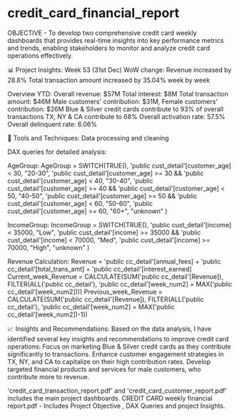 # credit_card_financial_report
OBJECTIVE - To develop two comprehensive credit card weekly dashboards that provides real-time insights into key performance metrics and trends, enabling stakeholders to monitor and analyze credit card operations effectively.

📊 Project Insights: Week 53 (31st Dec) 
WoW change:
Revenue increased by 28.8%
Total transaction amount increased by 35.04% week by week

Overview YTD:
Overall revenue: $57M
Total interest: $8M
Total transaction amount: $46M
Male customers' contribution: $31M, Female customers' contribution: $26M
Blue & Silver credit cards contribute to 93% of overall transactions
TX, NY & CA contribute to 68%
Overall activation rate: 57.5%
Overall delinquent rate: 6.06%

🔧 Tools and Techniques:
Data processing and cleaning

DAX queries for detailed analysis:

AgeGroup:
AgeGroup = SWITCH(TRUE(), 'public cust_detail'[customer_age] < 30, "20-30", 
'public cust_detail'[customer_age] >= 30 && 'public cust_detail'[customer_age] < 40, "30-40",
 'public cust_detail'[customer_age] >= 40 && 'public cust_detail'[customer_age] < 50, "40-50",
 'public cust_detail'[customer_age] >= 50 && 'public cust_detail'[customer_age] < 60, "50-60",
 'public cust_detail'[customer_age] >= 60, "60+", "unknown" )

IncomeGroup:
IncomeGroup = SWITCH(TRUE(),
 'public cust_detail'[income] < 35000, "Low",
 'public cust_detail'[income] >= 35000 && 'public cust_detail'[income] < 70000, "Med",
 'public cust_detail'[income] >= 70000, "High",
 "unknown"
)

Revenue Calculation:
Revenue = 'public cc_detail'[annual_fees] + 'public cc_detail'[total_trans_amt] + 'public cc_detail'[interest_earned]
Current_week_Revenue = CALCULATE(SUM('public cc_detail'[Revenue]), FILTER(ALL('public cc_detail'), 'public cc_detail'[week_num2] = MAX('public cc_detail'[week_num2])))
Previous_week_Revenue = CALCULATE(SUM('public cc_detail'[Revenue]), FILTER(ALL('public cc_detail'), 'public cc_detail'[week_num2] = MAX('public cc_detail'[week_num2])-1))

📈 Insights and Recommendations:
Based on the data analysis, I have identified several key insights and recommendations to improve credit card operations:
Focus on marketing Blue & Silver credit cards as they contribute significantly to transactions.
Enhance customer engagement strategies in TX, NY, and CA to capitalize on their high contribution rates.
Develop targeted financial products and services for male customers, who contribute more to revenue.

'credit_card_transaction_report.pdf' and 'credit_card_customer_report.pdf' includes the main project dashboards.
CREDIT CARD weekly financial report.pdf - Includes Project Objective , DAX Queries and project Insights.

